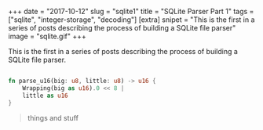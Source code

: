 +++
date = "2017-10-12"
slug = "sqlite1"
title = "SQLite Parser Part 1"
tags = ["sqlite", "integer-storage", "decoding"]
[extra]
snipet = "This is the first in a series of posts describing the process of building a SQLite file parser"
image = "sqlite.gif"
+++

This is the first in a series of posts describing the process of building a SQLite file parser.

``` rust

fn parse_u16(big: u8, little: u8) -> u16 {
    Wrapping(big as u16).0 << 8 |
    little as u16
}
```

> things and stuff

